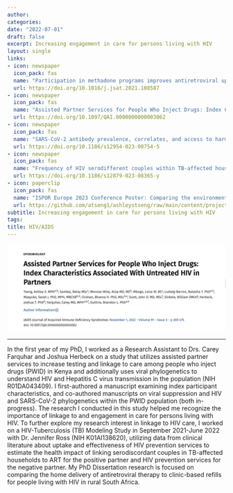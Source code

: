 ```yaml
---
author: 
categories:
date: "2022-07-01"
draft: false
excerpt: Increasing engagement in care for persons living with HIV
layout: single
links:
- icon: newspaper
  icon_pack: fas
  name: "Participation in methadone programs improves antiretroviral uptake and HIV viral suppression among people who inject drugs in Kenya"
  url: https://doi.org/10.1016/j.jsat.2021.108587
- icon: newspaper
  icon_pack: fas
  name: "Assisted Partner Services for People Who Inject Drugs: Index Characteristics Associated With Untreated HIV in Partners"
  url: https://doi.org/10.1097/QAI.0000000000003062
- icon: newspaper
  icon_pack: fas
  name: "SARS-CoV-2 antibody prevalence, correlates, and access to harm reduction services among people who inject drugs living with and without HIV and their partners in Kenya"
  url: https://doi.org/10.1186/s12954-023-00754-5
- icon: newspaper
  icon_pack: fas
  name: "Frequency of HIV serodifferent couples within TB-affected households in a setting with a high burden of HIV-associated TB"
  url: https://doi.org/10.1186/s12879-023-08365-y
- icon: paperclip
  icon_pack: fas
  name: "ISPOR Europe 2023 Conference Poster: Comparing the environmental costs of differentiated service delivery of ART for people living with HIV in rural South Africa"
  url: https://github.com/atseng1/ashleystseng/raw/main/content/project/hiv/ISPOR%20Europe%202023%20Abstract_Supplement_Tseng%20et%20al.pdf
subtitle: Increasing engagement in care for persons living with HIV
tags:
title: HIV/AIDS
---
```


![Index Characteristics Manuscript](featured.png)

---

In the first year of my PhD, I worked as a Research Assistant to Drs. Carey Farquhar and Joshua Herbeck on a study that utilizes assisted partner services to increase testing and linkage to care among people who inject drugs (PWID) in Kenya and additionally uses viral phylogenetics to understand HIV and Hepatitis C virus transmission in the population (NIH R01DA043409). I first-authored a manuscript examining index participant characteristics, and co-authored manuscripts on viral suppression and HIV and SARS-CoV-2 phylogenetics within the PWID population (both in-progress). The research I conducted in this study helped me recognize the importance of linkage to and engagement in care for persons living with HIV. To further explore my research interest in linkage to HIV care, I worked on a HIV-Tuberculosis (TB) Modeling Study in September 2021-June 2022 with Dr. Jennifer Ross (NIH K01AI138620), utilizing data from clinical literature about uptake and effectiveness of HIV prevention services to estimate the health impact of linking serodiscordant couples in TB-affected households to ART for the positive partner and HIV prevention services for the negative partner. My PhD Dissertation research is focused on comparing the home delivery of antiretroviral therapy to clinic-based refills for people living with HIV in rural South Africa.